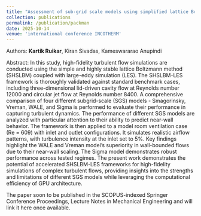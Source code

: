```yaml
---
title: "Assessment of sub-grid scale models using simplified lattice Boltzmann method"
collection: publications
permalink: /publication/packman
date: 2025-10-14
venue: 'international conference INCOTHERM'
---
```

Authors: **Kartik Ruikar**, Kiran Sivadas, Kameswararao Anupindi

Abstract: In this study, high-fidelity turbulent flow simulations are conducted using the simple and highly stable lattice Boltzmann method (SHSLBM) coupled with large-eddy simulation (LES). The SHSLBM-LES framework is thoroughly validated against standard benchmark cases, including three-dimensional lid-driven cavity flow at Reynolds number 12000 and circular jet flow at Reynolds number 8400. A comprehensive comparison of four different subgrid-scale (SGS) models - Smagorinsky, Vreman, WALE, and Sigma is performed to evaluate their performance in capturing turbulent dynamics. The performance of different SGS models are analyzed with particular attention to their ability to predict near-wall behavior. The framework is then applied to a model room ventilation case (Re = 609) with inlet and outlet configurations. It simulates realistic airflow patterns, with turbulence intensity at the inlet set to 5%. Key findings highlight the WALE and Vreman model’s superiority in wall-bounded flows due to their near-wall scaling. The Sigma model demonstrates robust performance across tested regimes. The present work demonstrates the potential of accelerated SHSLBM-LES frameworks for high-fidelity simulations of complex turbulent flows, providing insights into the strengths and limitations of different SGS models while leveraging the computational efficiency of GPU architecture.

The paper soon to be published in the SCOPUS-indexed Springer Conference Proceedings, Lecture Notes in Mechanical Engineering and will link it here once available.


<!-- Recommended citation: Your Namesdas, You. (2010). "Paper Title Number 2." <i>Journal 1</i>. 1(2). -->


